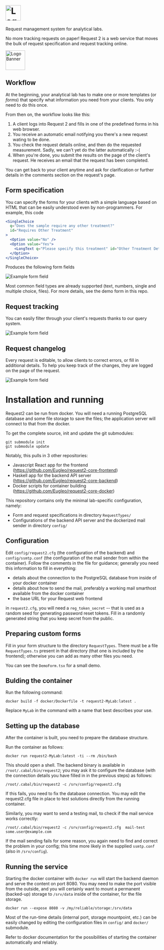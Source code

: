 # <img src="images/logo_banner.svg" alt="Logo Banner" height="50px">

Request management system for analytical labs.

No more tracking requests on paper! Request 2 is a web service that moves the bulk of request specification and request tracking online.

<img src="images/banner.svg" alt="Logo Banner" height="64px">

## Workflow

At the beginning, your analytical lab has to make one or more templates (or _forms_) that specify what information you need from your clients. You only need to do this once.

From then on, the workflow looks like this:

1. A client logs into Request 2 and fills in one of the predefined forms in his web browser.
2. You receive an automatic email notifying you there's a new request wating to be done.
3. You check the request details online, and then do the requested measurement. Sadly, we can't yet do the latter automatically :-(
4. When you're done, you submit the results on the page of the client's request. He receives an email that the request has been completed.

You can get back to your client anytime and ask for clarification or further details in the comments section on the request's page.

## Form specification

You can specify the forms for your clients with a simple language based on HTML that can be easily understood even by non-programmers. For example, this code

```jsx
<SingleChoice
  q="Does the sample require any other treatment?"
  id="Requires Other Treatment"
>
  <Option value="No" />
  <Option value="Yes">
    <LongText q="Please specify this treatment" id="Other Treatment Details" />
  </Option>
</SingleChoice>
```

Produces the following form fields

![Example form field](images/form_example.png)

Most common field types are already supported (text, numbers, single and multiple choice, files). For more details, see the demo form in this repo.


## Request tracking

You can easily filter through your client's requests thanks to our query system.

![Example form field](images/requests.png)

## Request changelog

Every request is editable, to allow clients to correct errors, or fill in additional details. To help you keep track of the changes, they are logged on the page of the request.

![Example form field](images/changelog.png)

# Installation and running

Request2 can be run from docker. You will need a running PostgreSQL database
and some file storage to save the files; the application server will connect to
that from the docker.

To get the complete source, init and update the git submodules:

```
git submodule init
git submodule update
```

Notably, this pulls in 3 other repositories:

- Javascript React app for the frontend (https://github.com/Eugleo/request2-core-frontend)
- Haskell app for the backend API server (https://github.com/Eugleo/request2-core-backend)
- Docker scripts for container building (https://github.com/Eugleo/request2-core-docker)

This repository contains only the minimal lab-specific configuration, namely:

- Form and request specifications in directory `RequestTypes/`
- Configurations of the backend API server and the dockerized mail sender in directory `config/`

## Configuration

Edit `config/request2.cfg` (the configuration of the backend) and
`config/ssmtp.conf` (the configuration of the mail sender from within the
container). Follow the comments in the file for guidance; generally you need this information to fill in everything:

- details about the connection to the PostgreSQL database from inside of your docker container
- details about how to send the mail, preferably a working mail smarthost available from the docker container
- the base URL for your Request web frontend

in `request2.cfg`, you will need a `reg_token_secret` -- that is used as a
random seed for generating password reset tokens. Fill in a randomly generated
string that you keep secret from the public.

## Preparing custom forms

Fill in your form structure to the directory `RequestTypes`. There must be a file `RequestTypes.ts` present in that directory (that one is included by the frontend); otherwise you can add as many other files you need.

You can see the `DemoForm.tsx` for a small demo.

## Bulding the container

Run the following command:

```
docker build -f docker/Dockerfile -t request2-MyLab:latest .
```

Replace `MyLab` in the command with a name that best describes your use.

## Setting up the database

After the container is built, you need to prepare the database structure.

Run the container as follows:

```
docker run request2-MyLab:latest -ti --rm /bin/bash
```

This should open a shell. The backend binary is available in `/root/.cabal/bin/request2`; you may ask it to configure the database (with the connection details you have filled in in the previous steps) as follows:

```
/root/.cabal/bin/request2 -c /srv/config/request2.cfg
```

If this fails, you need to fix the database connection. You may edit the request2.cfg file in place to test solutions directly from the running container.

Similarly, you may want to send a testing mail, to check if the mail service works correctly:

```
/root/.cabal/bin/request2 -c /srv/config/request2.cfg  mail-test some.user@example.com
```

If the mail sending fails for some reason, you again need to find and correct the problem in your config; this time more likely in the supplied `ssmtp.conf` (also in `/srv/config`).

## Running the service

Starting the docker container with `docker run` will start the backend daemon and serve the content on port 8080. You may need to make the port visible from the outside, and you will certainly want to mount a permanent (backed-up) storage to `/srv/data` inside of the container, for the file storage.

```
docker run --expose 8080 -v /my/reliable/storage:/srv/data
```

Most of the run-time details (internal port, storage mountpoint, etc.) can be easily changed by editing the configuration files in `config/` and `docker/` submodule.

Refer to docker documentation for the possibilities of starting the container automatically and reliably.
